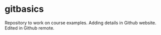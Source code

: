 # gitbasics
Repository to work on course examples.
Adding details in Github website. Edited in Github remote.
